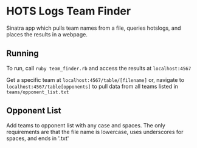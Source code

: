 # HOTS Logs Team Finder
Sinatra app which pulls team names from a file, queries hotslogs, and places the results in a webpage.

## Running
To run, call `ruby team_finder.rb` and access the results at `localhost:4567`

Get a specific team at `localhost:4567/table/[filename]` or, navigate to `localhost:4567/table[opponents]` to pull data from all teams listed in `teams/opponent_list.txt`

## Opponent List
Add teams to opponent list with any case and spaces. The only requirements are that the file name is lowercase, uses underscores for spaces, and ends in '.txt'
